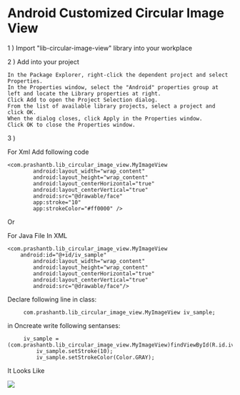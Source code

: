 Android Customized Circular Image View
===========================

1 ) Import "lib-circular-image-view" library into your workplace 

2 ) Add into your project 
    
    In the Package Explorer, right-click the dependent project and select Properties.
    In the Properties window, select the "Android" properties group at left and locate the Library properties at right.
    Click Add to open the Project Selection dialog.
    From the list of available library projects, select a project and click OK.
    When the dialog closes, click Apply in the Properties window.
    Click OK to close the Properties window.
    
3 ) 

For Xml Add following code

	<com.prashantb.lib_circular_image_view.MyImageView
	        android:layout_width="wrap_content"
	        android:layout_height="wrap_content"
	        android:layout_centerHorizontal="true"
	        android:layout_centerVertical="true"
	        android:src="@drawable/face"
	        app:stroke="10"
	        app:strokeColor="#ff0000" />

Or 

For Java File 
  In XML
  	
  	<com.prashantb.lib_circular_image_view.MyImageView
	  	android:id="@+id/iv_sample"
	        android:layout_width="wrap_content"
	        android:layout_height="wrap_content"
	        android:layout_centerHorizontal="true"
	        android:layout_centerVertical="true"
	        android:src="@drawable/face"/>
	        
  Declare following line in class:
  
         com.prashantb.lib_circular_image_view.MyImageView iv_sample;

  in Oncreate write following sentanses:
  
         iv_sample = (com.prashantb.lib_circular_image_view.MyImageView)findViewById(R.id.iv_sample);
		     iv_sample.setStroke(10);
		     iv_sample.setStrokeColor(Color.GRAY);
It Looks Like 

![](https://github.com/prashantgbhangre/android_circular-image-view/blob/master/image_smartphone.png)
